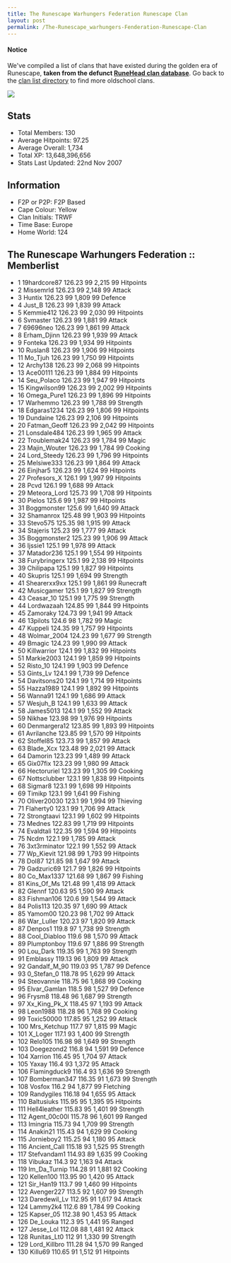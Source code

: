 ```yaml
---
title: The Runescape Warhungers Federation Runescape Clan
layout: post
permalink: /The-Runescape_warhungers-Fenderation-Runescape-Clan
---
```


#### Notice
We've compiled a list of clans that have existed during the golden era of Runescape, **taken from the defunct [RuneHead clan database](https://web.archive.org/web/20070108040636/http://runehead.com/)**. Go back to the [clan list directory](https://www.runescapehall.net/runescapeclans) to find more oldschool clans.

![](https://i.imgur.com/yzJOP2W.jpg)

## Stats

- Total Members: 130
- Average Hitpoints: 97.25
- Average Overall: 1,734
- Total XP: 13,648,396,656
- Stats Last Updated: 22nd Nov 2007

	
## Information

- F2P or P2P: F2P Based
- Cape Colour: Yellow
- Clan Initials: TRWF
- Time Base: Europe
- Home World: 124

## The Runescape Warhungers Federation :: Memberlist
- 1 	19hardcore87 	126.23 	99 	2,215 	99 Hitpoints	
- 2 	Missemrld 	126.23 	99 	2,148 	99 Attack	
- 3 	Huntix 	126.23 	99 	1,809 	99 Defence	
- 4 	Just_B 	126.23 	99 	1,839 	99 Attack	
- 5 	Kemmie412 	126.23 	99 	2,030 	99 Hitpoints	
- 6 	Svmaster 	126.23 	99 	1,881 	99 Attack	
- 7 	69696neo 	126.23 	99 	1,861 	99 Attack	
- 8 	Erham_Djinn 	126.23 	99 	1,939 	99 Attack	
- 9 	Fonteka 	126.23 	99 	1,934 	99 Hitpoints	
- 10 	Ruslan8 	126.23 	99 	1,906 	99 Hitpoints	
- 11 	Mo_Tjuh 	126.23 	99 	1,750 	99 Hitpoints	
- 12 	Archy138 	126.23 	99 	2,068 	99 Hitpoints	
- 13 	Ace00111 	126.23 	99 	1,884 	99 Hitpoints	
- 14 	Seu_Polaco 	126.23 	99 	1,947 	99 Hitpoints	
- 15 	Kingwilson99 	126.23 	99 	2,002 	99 Hitpoints	
- 16 	Omega_Pure1 	126.23 	99 	1,896 	99 Hitpoints	
- 17 	Warhemmo 	126.23 	99 	1,788 	99 Strength	
- 18 	Edgaras1234 	126.23 	99 	1,806 	99 Hitpoints	
- 19 	Dundaine 	126.23 	99 	2,106 	99 Hitpoints	
- 20 	Fatman_Geoff 	126.23 	99 	2,042 	99 Hitpoints	
- 21 	Lonsdale484 	126.23 	99 	1,965 	99 Attack	
- 22 	Troublemak24 	126.23 	99 	1,784 	99 Magic	
- 23 	Majin_Wouter 	126.23 	99 	1,784 	99 Cooking	
- 24 	Lord_Steedy 	126.23 	99 	1,796 	99 Hitpoints	
- 25 	Melsiwe333 	126.23 	99 	1,864 	99 Attack	
- 26 	Einjhar5 	126.23 	99 	1,624 	99 Hitpoints	
- 27 	Profesors_X 	126.1 	99 	1,997 	99 Hitpoints	
- 28 	Pcvd 	126.1 	99 	1,688 	99 Attack	
- 29 	Meteora_Lord 	125.73 	99 	1,708 	99 Hitpoints	
- 30 	Pielos 	125.6 	99 	1,987 	99 Hitpoints	
- 31 	Boggmonster 	125.6 	99 	1,640 	99 Attack	
- 32 	Shamanrox 	125.48 	99 	1,903 	99 Hitpoints	
- 33 	Stevo575 	125.35 	98 	1,915 	99 Attack	
- 34 	Stajeris 	125.23 	99 	1,777 	99 Attack	
- 35 	Boggmonster2 	125.23 	99 	1,906 	99 Attack	
- 36 	Ijssie1 	125.1 	99 	1,978 	99 Attack	
- 37 	Matador236 	125.1 	99 	1,554 	99 Hitpoints	
- 38 	Furybringerx 	125.1 	99 	2,138 	99 Hitpoints	
- 39 	Chilipapa 	125.1 	99 	1,827 	99 Hitpoints	
- 40 	Skupris 	125.1 	99 	1,694 	99 Strength	
- 41 	Shearerxx9xx 	125.1 	99 	1,861 	99 Runecraft	
- 42 	Musicgamer 	125.1 	99 	1,827 	99 Strength	
- 43 	Ceasar_10 	125.1 	99 	1,775 	99 Strength	
- 44 	Lordwazaah 	124.85 	99 	1,844 	99 Hitpoints	
- 45 	Zamoraky 	124.73 	99 	1,941 	99 Attack	
- 46 	13pilots 	124.6 	98 	1,782 	99 Magic	
- 47 	Kuppeli 	124.35 	99 	1,757 	99 Hitpoints	
- 48 	Wolmar_2004 	124.23 	99 	1,677 	99 Strength	
- 49 	Bmagic 	124.23 	99 	1,990 	99 Attack	
- 50 	Killwarrior 	124.1 	99 	1,832 	99 Hitpoints	
- 51 	Markie2003 	124.1 	99 	1,859 	99 Hitpoints	
- 52 	Risto_10 	124.1 	99 	1,903 	99 Defence	
- 53 	Gints_Lv 	124.1 	99 	1,739 	99 Defence	
- 54 	Davitsons20 	124.1 	99 	1,714 	99 Hitpoints	
- 55 	Hazza1989 	124.1 	99 	1,892 	99 Hitpoints	
- 56 	Wanna91 	124.1 	99 	1,686 	99 Attack	
- 57 	Wesjuh_B 	124.1 	99 	1,633 	99 Attack	
- 58 	James5013 	124.1 	99 	1,552 	99 Attack	
- 59 	Nikhae 	123.98 	99 	1,976 	99 Hitpoints	
- 60 	Denmargera12 	123.85 	99 	1,893 	99 Hitpoints	
- 61 	Avrilanche 	123.85 	99 	1,570 	99 Hitpoints	
- 62 	Stoffel85 	123.73 	99 	1,857 	99 Attack	
- 63 	Blade_Xcx 	123.48 	99 	2,021 	99 Attack	
- 64 	Damorin 	123.23 	99 	1,489 	99 Attack	
- 65 	Gix07fix 	123.23 	99 	1,980 	99 Attack	
- 66 	Hectoruriel 	123.23 	99 	1,305 	99 Cooking	
- 67 	Nottsclubber 	123.1 	99 	1,838 	99 Hitpoints	
- 68 	Sigmar8 	123.1 	99 	1,698 	99 Hitpoints	
- 69 	Timikp 	123.1 	99 	1,641 	99 Fishing	
- 70 	Oliver20030 	123.1 	99 	1,994 	99 Thieving	
- 71 	Flaherty0 	123.1 	99 	1,706 	99 Attack	
- 72 	Strongtaavi 	123.1 	99 	1,602 	99 Hitpoints	
- 73 	Mednes 	122.83 	99 	1,719 	99 Hitpoints	
- 74 	Evaldtali 	122.35 	99 	1,594 	99 Hitpoints	
- 75 	Ncdm 	122.1 	99 	1,785 	99 Attack	
- 76 	3xt3rminator 	122.1 	99 	1,552 	99 Attack	
- 77 	Wp_Kievit 	121.98 	99 	1,793 	99 Hitpoints	
- 78 	Dol87 	121.85 	98 	1,647 	99 Attack	
- 79 	Gadzuric69 	121.7 	99 	1,826 	99 Hitpoints	
- 80 	Co_Max1337 	121.68 	99 	1,867 	99 Fishing	
- 81 	Kins_Of_Ms 	121.48 	99 	1,418 	99 Attack	
- 82 	Glennf 	120.63 	95 	1,590 	99 Attack	
- 83 	Fishman106 	120.6 	99 	1,544 	99 Attack	
- 84 	Polis113 	120.35 	97 	1,690 	99 Attack	
- 85 	Yamom00 	120.23 	98 	1,702 	99 Attack	
- 86 	War_Luller 	120.23 	97 	1,820 	99 Attack	
- 87 	Denpos1 	119.8 	97 	1,738 	99 Strength	
- 88 	Cool_Diabloo 	119.6 	98 	1,570 	99 Attack	
- 89 	Plumptonboy 	119.6 	97 	1,886 	99 Strength	
- 90 	Lou_Dark 	119.35 	99 	1,763 	99 Strength	
- 91 	Emblassy 	119.13 	96 	1,809 	99 Attack	
- 92 	Gandalf_M_90 	119.03 	95 	1,787 	99 Defence	
- 93 	0_Stefan_0 	118.78 	95 	1,629 	99 Attack	
- 94 	Steovannie 	118.75 	96 	1,868 	99 Cooking	
- 95 	Elvar_Gamlan 	118.5 	98 	1,527 	99 Defence	
- 96 	Frysm8 	118.48 	96 	1,687 	99 Strength	
- 97 	Xx_King_Pk_X 	118.45 	97 	1,193 	99 Attack	
- 98 	Leon1988 	118.28 	96 	1,768 	99 Cooking	
- 99 	Toxic50000 	117.85 	95 	1,252 	99 Attack	
- 100 	Mrs_Ketchup 	117.7 	97 	1,815 	99 Magic	
- 101 	X_Loger 	117.1 	93 	1,400 	99 Strength	
- 102 	Relo105 	116.98 	98 	1,649 	99 Strength	
- 103 	Doegezond2 	116.8 	94 	1,591 	99 Defence	
- 104 	Xarrion 	116.45 	95 	1,704 	97 Attack	
- 105 	Yaxay 	116.4 	93 	1,372 	95 Attack	
- 106 	Flamingduck9 	116.4 	93 	1,636 	99 Strength	
- 107 	Bomberman347 	116.35 	91 	1,673 	99 Strength	
- 108 	Vosfox 	116.2 	94 	1,877 	99 Fletching	
- 109 	Randygiles 	116.18 	94 	1,655 	95 Attack	
- 110 	Baltusiuks 	115.95 	95 	1,395 	95 Hitpoints	
- 111 	Hell4leather 	115.83 	95 	1,401 	99 Strength	
- 112 	Agent_00c00l 	115.78 	96 	1,601 	99 Ranged	
- 113 	Imingria 	115.73 	94 	1,709 	99 Strength	
- 114 	Anakin21 	115.43 	94 	1,629 	99 Cooking	
- 115 	Jornieboy2 	115.25 	94 	1,180 	95 Attack	
- 116 	Ancient_Call 	115.18 	93 	1,525 	95 Strength	
- 117 	Stefvandam1 	114.93 	89 	1,635 	99 Cooking	
- 118 	Vibukaz 	114.3 	92 	1,163 	94 Attack	
- 119 	Im_Da_Turnip 	114.28 	91 	1,881 	92 Cooking	
- 120 	Kellen100 	113.95 	90 	1,420 	95 Attack	
- 121 	Sir_Han19 	113.7 	99 	1,460 	99 Hitpoints	
- 122 	Avenger227 	113.5 	92 	1,607 	99 Strength	
- 123 	Daredewil_Lv 	112.95 	91 	1,617 	94 Attack	
- 124 	Lammy2k4 	112.6 	89 	1,784 	99 Cooking	
- 125 	Kapser_05 	112.38 	90 	1,453 	95 Attack	
- 126 	De_Louka 	112.3 	95 	1,441 	95 Ranged	
- 127 	Jesse_Lol 	112.08 	88 	1,481 	92 Attack	
- 128 	Runitas_Lt0 	112 	91 	1,330 	99 Strength	
- 129 	Lord_Killbro 	111.28 	94 	1,570 	99 Ranged	
- 130 	Killu69 	110.65 	91 	1,512 	91 Hitpoints
